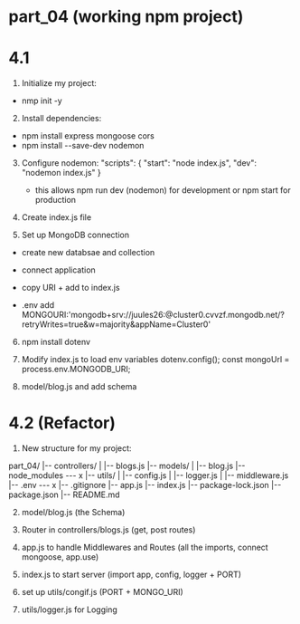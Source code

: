 # part_04 (working npm project)
#   4.1
1. Initialize my project:
- nmp init -y

2. Install dependencies:
- npm install express mongoose cors
- npm install --save-dev nodemon

3. Configure nodemon:
"scripts": {
  "start": "node index.js",
  "dev": "nodemon index.js"
}
    - this allows npm run dev (nodemon) for development or npm start for production

4. Create index.js file

5. Set up MongoDB connection
- create new databsae and collection
- connect application
- copy URI + add to index.js

- .env add MONGOURI:'mongodb+srv://juules26:<password>@cluster0.cvvzf.mongodb.net/?retryWrites=true&w=majority&appName=Cluster0'

6. npm install dotenv

7. Modify index.js to load env variables
dotenv.config();
const mongoUrl = process.env.MONGODB_URI;

8. model/blog.js and add schema

#   4.2 (Refactor)

1. New structure for my project:

part_04/
|-- controllers/
|   |-- blogs.js
|-- models/
|   |-- blog.js
|-- node_modules --- x
|-- utils/
|   |-- config.js
|   |-- logger.js
|   |-- middleware.js
|-- .env --- x
|-- .gitignore
|-- app.js
|-- index.js
|-- package-lock.json
|-- package.json
|-- README.md

2. model/blog.js
(the Schema)

3. Router in controllers/blogs.js
(get, post routes)

4. app.js to handle Middlewares and Routes
(all the imports, connect mongoose, app.use)

5. index.js to start server
(import app, config, logger + PORT)

6. set up utils/congif.js
(PORT + MONGO_URI)

7. utils/logger.js for Logging
